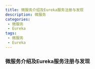 ```yaml
---
title: 微服务介绍及Eureka服务注册与发现
description: 微服务
categories:
 - 微服务
 - Eureka
tags:
 - 微服务
 - Eureka
---
```


### 微服务介绍及Eureka服务注册与发现
